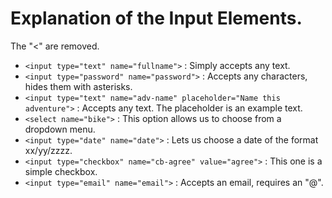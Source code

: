 # Explanation of the Input Elements.
The "<" are removed.

* `<input type="text" name="fullname">` : Simply accepts any text. 
* `<input type="password" name="password">` : Accepts any characters, hides them with asterisks.
* `<input type="text" name="adv-name" placeholder="Name this adventure">` : Accepts any text. The placeholder is an example text. 
* `<select name="bike">` : This option allows us to choose from a dropdown menu. 
* `<input type="date" name="date">` : Lets us choose a date of the format xx/yy/zzzz. 
* `<input type="checkbox" name="cb-agree" value="agree">` : This one is a simple checkbox. 
* `<input type="email" name="email">` : Accepts an email, requires an "@".